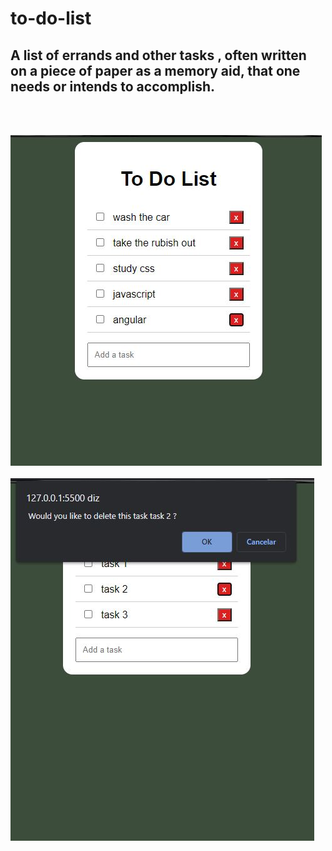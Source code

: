 # to-do-list
## A list of errands and other tasks , often written on a piece of paper as a memory aid, that one needs or intends to accomplish. 
<br>
<br>

![screenshot1](https://github.com/matheusmacario/to-do-list/blob/main/screenshot1.JPG) 
<br>
<br>
![screenshot2](https://github.com/matheusmacario/to-do-list/blob/main/screenshot2.JPG)



